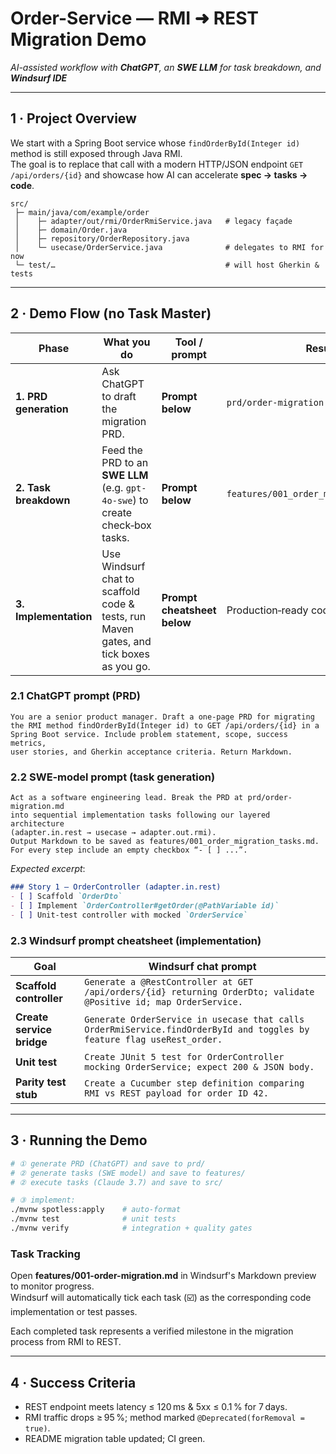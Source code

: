 # Order-Service — RMI ➜ REST Migration Demo  
*AI-assisted workflow with **ChatGPT**, an **SWE LLM** for task breakdown, and **Windsurf IDE***

---

## 1 · Project Overview
We start with a Spring Boot service whose `findOrderById(Integer id)` method is still exposed through Java RMI.  
The goal is to replace that call with a modern HTTP/JSON endpoint `GET /api/orders/{id}` and showcase how AI can accelerate **spec → tasks → code**.

```
src/
 ├─ main/java/com/example/order
 │    ├─ adapter/out/rmi/OrderRmiService.java   # legacy façade
 │    ├─ domain/Order.java
 │    ├─ repository/OrderRepository.java
 │    └─ usecase/OrderService.java              # delegates to RMI for now
 └─ test/…                                      # will host Gherkin & tests
```

---

## 2 · Demo Flow (no Task Master)

| Phase | What you do | Tool / prompt | Result |
|-------|-------------|---------------|--------|
| **1. PRD generation** | Ask ChatGPT to draft the migration PRD. | **Prompt below** | `prd/order-migration.md` |
| **2. Task breakdown** | Feed the PRD to an **SWE LLM** (e.g. `gpt-4o-swe`) to create check‑box tasks. | **Prompt below** | `features/001_order_migration_tasks.md` |
| **3. Implementation** | Use Windsurf chat to scaffold code & tests, run Maven gates, and tick boxes as you go. | **Prompt cheatsheet below** | Production‑ready code + green CI |

### 2.1 ChatGPT prompt (PRD)

```text
You are a senior product manager. Draft a one-page PRD for migrating
the RMI method findOrderById(Integer id) to GET /api/orders/{id} in a
Spring Boot service. Include problem statement, scope, success metrics,
user stories, and Gherkin acceptance criteria. Return Markdown.
```

### 2.2 SWE‑model prompt (task generation)

```text
Act as a software engineering lead. Break the PRD at prd/order-migration.md
into sequential implementation tasks following our layered architecture
(adapter.in.rest → usecase → adapter.out.rmi).  
Output Markdown to be saved as features/001_order_migration_tasks.md.  
For every step include an empty checkbox “- [ ] ...”.
```

*Expected excerpt*:

```markdown
### Story 1 — OrderController (adapter.in.rest)
- [ ] Scaffold `OrderDto`
- [ ] Implement `OrderController#getOrder(@PathVariable id)`
- [ ] Unit‑test controller with mocked `OrderService`
```

### 2.3 Windsurf prompt cheatsheet (implementation)

| Goal | Windsurf chat prompt |
|------|----------------------|
| **Scaffold controller** | `Generate a @RestController at GET /api/orders/{id} returning OrderDto; validate @Positive id; map OrderService.` |
| **Create service bridge** | `Generate OrderService in usecase that calls OrderRmiService.findOrderById and toggles by feature flag useRest_order.` |
| **Unit test** | `Create JUnit 5 test for OrderController mocking OrderService; expect 200 & JSON body.` |
| **Parity test stub** | `Create a Cucumber step definition comparing RMI vs REST payload for order ID 42.` |

---

## 3 · Running the Demo

```bash
# ① generate PRD (ChatGPT) and save to prd/
# ② generate tasks (SWE model) and save to features/
# ② execute tasks (Claude 3.7) and save to src/

# ③ implement:
./mvnw spotless:apply    # auto‑format
./mvnw test              # unit tests
./mvnw verify            # integration + quality gates
```

### Task Tracking

Open **features/001-order-migration.md** in Windsurf's Markdown preview to monitor progress.  
Windsurf will automatically tick each task (☑️) as the corresponding code implementation or test passes.

Each completed task represents a verified milestone in the migration process from RMI to REST.

---

## 4 · Success Criteria
* REST endpoint meets latency ≤ 120 ms & 5xx ≤ 0.1 % for 7 days.  
* RMI traffic drops ≥ 95 %; method marked `@Deprecated(forRemoval = true)`.  
* README migration table updated; CI green.
